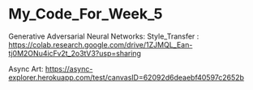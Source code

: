 # My_Code_For_Week_5
Generative Adversarial Neural Networks: Style_Transfer : https://colab.research.google.com/drive/1ZJMQL_Ean-tj0M2ONu4icFv2t_2o3tV3?usp=sharing

Async Art: https://async-explorer.herokuapp.com/test/canvasID=62092d6deaebf40597c2652b
